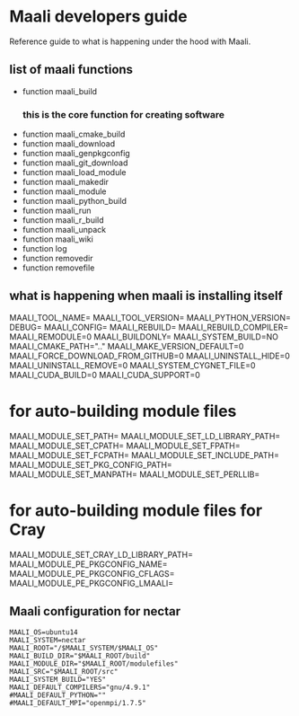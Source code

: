 #  Maali developers guide

Reference guide to what is happening under the hood with Maali.

## list of maali functions 
* function maali_build 
  ### this is the core function for creating software
* function maali_cmake_build
* function maali_download
* function maali_genpkgconfig
* function maali_git_download
* function maali_load_module
* function maali_makedir
* function maali_module
* function maali_python_build
* function maali_run
* function maali_r_build
* function maali_unpack
* function maali_wiki
* function log
* function removedir
* function removefile

## what is happening when maali is installing itself

 

MAALI_TOOL_NAME=
MAALI_TOOL_VERSION=
MAALI_PYTHON_VERSION=
DEBUG=
MAALI_CONFIG=
MAALI_REBUILD=
MAALI_REBUILD_COMPILER=
MAALI_REMODULE=0
MAALI_BUILDONLY=
MAALI_SYSTEM_BUILD=NO
MAALI_CMAKE_PATH=".."
MAALI_MAKE_VERSION_DEFAULT=0
MAALI_FORCE_DOWNLOAD_FROM_GITHUB=0
MAALI_UNINSTALL_HIDE=0
MAALI_UNINSTALL_REMOVE=0
MAALI_SYSTEM_CYGNET_FILE=0
MAALI_CUDA_BUILD=0
MAALI_CUDA_SUPPORT=0

# for auto-building module files
MAALI_MODULE_SET_PATH=
MAALI_MODULE_SET_LD_LIBRARY_PATH=
MAALI_MODULE_SET_CPATH=
MAALI_MODULE_SET_FPATH=
MAALI_MODULE_SET_FCPATH=
MAALI_MODULE_SET_INCLUDE_PATH=
MAALI_MODULE_SET_PKG_CONFIG_PATH=
MAALI_MODULE_SET_MANPATH=
MAALI_MODULE_SET_PERLLIB=

# for auto-building module files for Cray
MAALI_MODULE_SET_CRAY_LD_LIBRARY_PATH=
MAALI_MODULE_PE_PKGCONFIG_NAME=
MAALI_MODULE_PE_PKGCONFIG_CFLAGS=
MAALI_MODULE_PE_PKGCONFIG_LMAALI=


##  Maali configuration for nectar


```
MAALI_OS=ubuntu14
MAALI_SYSTEM=nectar
MAALI_ROOT="/$MAALI_SYSTEM/$MAALI_OS"
MAALI_BUILD_DIR="$MAALI_ROOT/build"
MAALI_MODULE_DIR="$MAALI_ROOT/modulefiles"
MAALI_SRC="$MAALI_ROOT/src"
MAALI_SYSTEM_BUILD="YES"
MAALI_DEFAULT_COMPILERS="gnu/4.9.1"
#MAALI_DEFAULT_PYTHON=""
#MAALI_DEFAULT_MPI="openmpi/1.7.5"
```